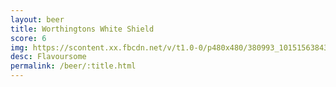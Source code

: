 ```yaml
---
layout: beer
title: Worthingtons White Shield
score: 6
img: https://scontent.xx.fbcdn.net/v/t1.0-0/p480x480/380993_10151563843448745_1342021225_n.jpg?oh=07379e0a2605214dd8de6a451e6f1c6b&oe=587CE009
desc: Flavoursome
permalink: /beer/:title.html
---
```

